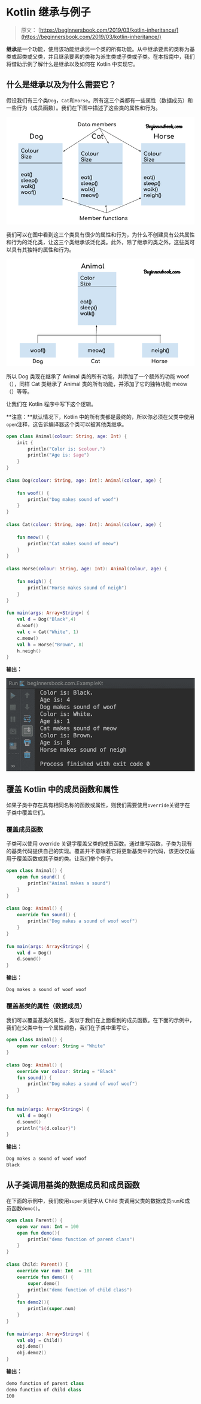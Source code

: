 # Kotlin 继承与例子

> 原文： [https://beginnersbook.com/2019/03/kotlin-inheritance/](https://beginnersbook.com/2019/03/kotlin-inheritance/)

**继承**是一个功能，使用该功能继承另一个类的所有功能。从中继承要素的类称为基类或超类或父类，并且继承要素的类称为派生类或子类或子类。在本指南中，我们将借助示例了解什么是继承以及如何在 Kotlin 中实现它。

## 什么是继承以及为什么需要它？

假设我们有三个类`Dog`，`Cat`和`Horse`。所有这三个类都有一些属性（数据成员）和一些行为（成员函数）。我们在下图中描述了这些类的属性和行为。

![Kotlin Inheritance](img/2b30a3ff44fd0a71c680afe85e5fa724.jpg)

我们可以在图中看到这三个类具有很少的属性和行为，为什么不创建具有公共属性和行为的泛化类，让这三个类继承该泛化类。此外，除了继承的类之外，这些类可以具有其独特的属性和行为。

![Kotlin inheritance example](img/9166bfba2010972cb0bf15bb3b1323c9.jpg)

所以 Dog 类现在继承了 Animal 类的所有功能，并添加了一个额外的功能 woof（），同样 Cat 类继承了 Animal 类的所有功能，并添加了它的独特功能 meow（）等等。

让我们在 Kotlin 程序中写下这个逻辑。

**注意：**默认情况下，Kotlin 中的所有类都是最终的，所以你必须在父类中使用`open`注释，这告诉编译器这个类可以被其他类继承。

```kotlin
open class Animal(colour: String, age: Int) {
    init {
        println("Color is: $colour.")
        println("Age is: $age")
    }
}

class Dog(colour: String, age: Int): Animal(colour, age) {

    fun woof() {
        println("Dog makes sound of woof")
    }
}

class Cat(colour: String, age: Int): Animal(colour, age) {

    fun meow() {
        println("Cat makes sound of meow")
    }
}

class Horse(colour: String, age: Int): Animal(colour, age) {

    fun neigh() {
        println("Horse makes sound of neigh")
    }
}

fun main(args: Array<String>) {
    val d = Dog("Black",4)
    d.woof()
    val c = Cat("White", 1)
    c.meow()
    val h = Horse("Brown", 8)
    h.neigh()
}
```

**输出：**

![Kotlin inheritance example](img/0af7730c544262b072af7b677effa003.jpg)

## 覆盖 Kotlin 中的成员函数和属性

如果子类中存在具有相同名称的函数或属性，则我们需要使用`override`关键字在子类中覆盖它们。

### 覆盖成员函数

子类可以使用 override 关键字覆盖父类的成员函数。通过重写函数，子类为现​​有的基类代码提供自己的实现。覆盖并不意味着它将更新基类中的代码，该更改仅适用于覆盖函数或其子类的类。让我们举个例子。

```kotlin
open class Animal() {
    open fun sound() {
        println("Animal makes a sound")
    }
}

class Dog: Animal() {
    override fun sound() {
        println("Dog makes a sound of woof woof")
    }
}

fun main(args: Array<String>) {
    val d = Dog()
    d.sound()
}
```

**输出：**

```kotlin
Dog makes a sound of woof woof
```

### 覆盖基类的属性（数据成员）

我们可以覆盖基类的属性，类似于我们在上面看到的成员函数。在下面的示例中，我们在父类中有一个属性颜色，我们在子类中重写它。

```kotlin
open class Animal() {
    open var colour: String = "White"
}

class Dog: Animal() {
    override var colour: String = "Black"
    fun sound() {
        println("Dog makes a sound of woof woof")
    }
}

fun main(args: Array<String>) {
    val d = Dog()
    d.sound()
    println("${d.colour}")
}
```

**输出：**

```kotlin
Dog makes a sound of woof woof
Black
```

## 从子类调用基类的数据成员和成员函数

在下面的示例中，我们使用`super`关键字从 Child 类调用父类的数据成员`num`和成员函数`demo()`。

```kotlin
open class Parent() {
    open var num: Int = 100
    open fun demo(){
        println("demo function of parent class")
    }
}

class Child: Parent() {
    override var num: Int  = 101
    override fun demo() {
        super.demo()
        println("demo function of child class")
    }
    fun demo2(){
        println(super.num)
    }
}

fun main(args: Array<String>) {
    val obj = Child()
    obj.demo()
    obj.demo2()
}
```

**输出：**

```kotlin
demo function of parent class
demo function of child class
100
```